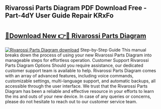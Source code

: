 ## Rivarossi Parts Diagram PDF Download Free - Part-4dY User Guide Repair KRxFo

# <h2><a href="http://dfr04e.blite.top/?on=Rivarossi+Parts+Diagram">🔗Download New 👉🔴 Rivarossi Parts Diagram</a></h2>

[![Rivarossi Parts Diagram download](https://i.imgur.com/lujVjoI.png)](http://dfr04e.blite.top/?on=Rivarossi+Parts+Diagram)
Step-by-Step Guide This manual breaks down the process of using your new Rivarossi Parts Diagram into manageable steps for effortless operation. Customer Support Rivarossi Parts Diagram Options Should you require assistance, our dedicated customer support team is available to help. Rivarossi Parts Diagram comes with an array of advanced features, including voice commands, customizable settings, multi-language support, and automatic backups, all accessible through the user interface. We trust that the Rivarossi Parts Diagram has been a reliable and effective resource in your efforts to learn the ins and outs of your new device. In case of any queries or concerns, please do not hesitate to reach out to our customer service team.
